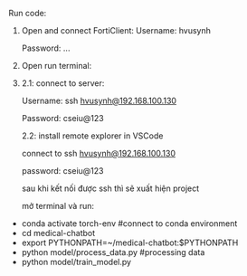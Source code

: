 Run code:

1. Open and connect FortiClient:
   Username: hvusynh
   
   Password: ...
   
3. Open run terminal:
4. 
   2.1: connect to server:
   
   Username: ssh hvusynh@192.168.100.130
   
   Password: cseiu@123
   
   2.2: install remote explorer in VSCode
   
   connect to ssh hvusynh@192.168.100.130
   
   password: cseiu@123
   
   sau khi kết nối được ssh thì sẽ xuất hiện project
   
   mở terminal và run:

- conda activate torch-env #connect to conda environment
- cd medical-chatbot
- export PYTHONPATH=~/medical-chatbot:$PYTHONPATH
- python model/process_data.py #processing data
- python model/train_model.py
